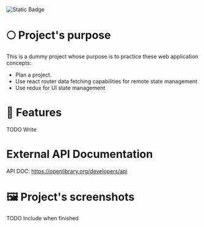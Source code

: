 ![Static Badge](https://img.shields.io/badge/Status-Work_in_progress-purple)

# 🌕 Project's purpose

This is a dummy project whose purpose is to practice these web application concepts:

- Plan a project.
- Use react router data fetching capabilities for remote state management
- Use redux for UI state management

# 🚀 Features

TODO Write

# External API Documentation

API DOC: https://openlibrary.org/developers/api

# 🖼️ Project's screenshots

TODO Include when finished
